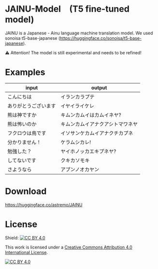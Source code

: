

# JAINU-Model　(T5 fine-tuned model)
JAINU is a Japanese - Ainu language machine translation model.
We used sonoisa t5-base-japanese (https://huggingface.co/sonoisa/t5-base-japanese).

⚠️ Attention! The model is still experimental and needs to be refined!

# Examples

| input | output|
|---|---|
|こんにちは|イランカラプテ|
|ありがとうございます|イヤイライケレ|
|熊は神ですか|キムンカムイはカムイネヤ?|
|熊は怖いのか|キムンカムイアナクアシトマワネヤ|
|フクロウは鳥です|イソサンケカムイアナクチカプネ|
|分かりません！|ケラムシカレ!|
|勉強した？|ヤイホノッカエキプネヤ?|
|してないです|クキカソモキ|
|さようなら|アプンノオカヤン|

# Download
https://huggingface.co/astremo/JAINU

# License
Shield: [![CC BY 4.0][cc-by-shield]][cc-by]

This work is licensed under a
[Creative Commons Attribution 4.0 International License][cc-by].

[![CC BY 4.0][cc-by-image]][cc-by]

[cc-by]: http://creativecommons.org/licenses/by/4.0/
[cc-by-image]: https://i.creativecommons.org/l/by/4.0/88x31.png
[cc-by-shield]: https://img.shields.io/badge/License-CC%20BY%204.0-lightgrey.svg
